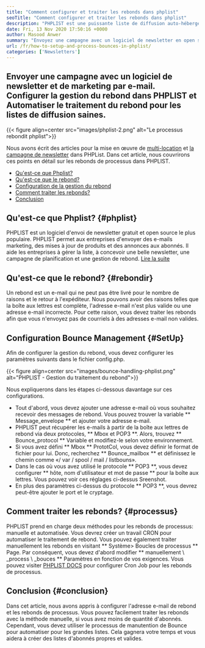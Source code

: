 ```yaml
---
title: "Comment configurer et traiter les rebonds dans phplist" 
seoTitle: "Comment configurer et traiter les rebonds dans phplist" 
description: "PHPLIST est une puissante liste de diffusion auto-hébergée et le gestionnaire de newsletter. Il aide les entreprises à envoyer facilement des campagnes de newsletter et de traiter les rebonds facilement." 
date: Fri, 13 Nov 2020 17:50:16 +0000
author: Masood Anwer
summary: "Envoyez une campagne avec un logiciel de newsletter en open source et de marketing par e-mail. Configurer la gestion du rebond dans PHPLIST et Automatiser le traitement du rebond pour les listes de diffusion saines." 
url: /fr/how-to-setup-and-process-bounces-in-phplist/
categories: ['Newsletters']
---
```


## Envoyer une campagne avec un logiciel de newsletter et de marketing par e-mail. Configurer la gestion du rebond dans PHPLIST et Automatiser le traitement du rebond pour les listes de diffusion saines.

{{< figure align=center src="images/phplist-2.png" alt="Le processus rebondit phplist">}}

Nous avons écrit des articles pour la mise en œuvre de [multi-location][1] et [la campagne de newsletter][2] dans PHPList. Dans cet article, nous couvrirons ces points en détail sur les rebonds de processus dans PHPLIST.
  * [Qu'est-ce que Phplist?][3]
  * [Qu'est-ce que le rebond?][4]
  * [Configuration de la gestion du rebond][5]
  * [Comment traiter les rebonds?][6]
  * [Conclusion][7]

## Qu'est-ce que Phplist? {#phplist}
PHPLIST est un logiciel d'envoi de newsletter gratuit et open source le plus populaire. PHPLIST permet aux entreprises d'envoyer des e-mails marketing, des mises à jour de produits et des annonces aux abonnés. Il aide les entreprises à gérer la liste, à concevoir une belle newsletter, une campagne de planification et une gestion de rebond. [Lire la suite][8]

## Qu'est-ce que le rebond? {#rebondir}
Un rebond est un e-mail qui ne peut pas être livré pour le nombre de raisons et le retour à l'expéditeur. Nous pouvons avoir des raisons telles que la boîte aux lettres est complète, l'adresse e-mail n'est plus valide ou une adresse e-mail incorrecte. Pour cette raison, vous devez traiter les rebonds afin que vous n'envoyez pas de courriels à des adresses e-mail non valides.

## Configuration Bounce Management {#SetUp}
Afin de configurer la gestion du rebond, vous devez configurer les paramètres suivants dans le fichier config.php.

{{< figure align=center src="images/bounce-handling-phplist.png" alt="PHPLIST - Gestion du traitement du rebond">}}

Nous expliquerons dans les étapes ci-dessous davantage sur ces configurations.
  * Tout d'abord, vous devez ajouter une adresse e-mail où vous souhaitez recevoir des messages de rebond. Vous pouvez trouver la variable ** Message_envelope ** et ajouter votre adresse e-mail.
  * PHPLIST peut récupérer les e-mails à partir de la boîte aux lettres de rebond via deux protocoles, ** Mbox et POP3 **. Alors, trouvez ** Bounce_protocol ** Variable et modifiez-le selon votre environnement.
  * Si vous avez défini ** Mbox ** PrototCol, vous devez définir le format de fichier pour lui. Donc, recherchez ** Bounce_mailbox ** et définissez le chemin comme «/ var / spool / mail / listbouns».
  * Dans le cas où vous avez utilisé le protocole ** POP3 **, vous devez configurer ** hôte, nom d'utilisateur et mot de passe ** pour la boîte aux lettres. Vous pouvez voir ces réglages ci-dessus Sreenshot.
  * En plus des paramètres ci-dessus du protocole ** POP3 **, vous devrez peut-être ajouter le port et le cryptage.

## Comment traiter les rebonds? {#processus}
PHPLIST prend en charge deux méthodes pour les rebonds de processus: manuelle et automatisée. Vous devrez créer un travail CRON pour automatiser le traitement de rebond. Vous pouvez également traiter manuellement les rebonds en visitant ** Système> Boucles de processus ** Page. Par conséquent, vous devez d'abord modifier ** manuellement \ _process \ _bouces ** Paramètres en fonction de vos exigences. Vous pouvez visiter [PHPLIST DOCS][9] pour configurer Cron Job pour les rebonds de processus.

## Conclusion {#conclusion}
Dans cet article, nous avons appris à configurer l'adresse e-mail de rebond et les rebonds de processus. Vous pouvez facilement traiter les rebonds avec la méthode manuelle, si vous avez moins de quantité d'abonnés. Cependant, vous devez utiliser le processus de manutention de Bounce pour automatiser pour les grandes listes. Cela gagnera votre temps et vous aidera à créer des listes d'abonnés propres et valides.

  
[1]: https://blog.containerize.com/newsletter/how-to-implement-multi-tenancy-in-phplist/
[2]: https://blog.containerize.com/newsletter/how-to-create-and-send-newsletter-using-phplist/
[3]: #phplist
[4]: #bounce
[5]: #setup
[6]: #process
[7]: #conclusion
[8]: https://products.containerize.com/newsletter/phplist
[9]: https://www.phplist.org/manual/books/phplist-manual/page/setting-up-your-cron
